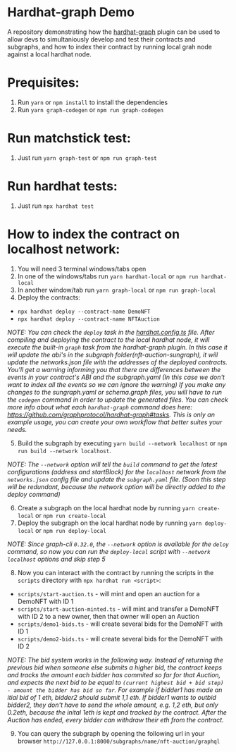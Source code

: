 # Hardhat-graph Demo

A repository demonstrating how the [hardhat-graph](https://github.com/graphprotocol/hardhat-graph) plugin can be used to allow devs to simultaniously develop and test their contracts and subgraphs, and how to index their contract by running local grah node against a local hardhat node.

# Prequisites:
1. Run `yarn` or `npm install` to install the dependencies
2. Run `yarn graph-codegen` or `npm run graph-codegen`

# Run matchstick test:
1. Just run `yarn graph-test` or `npm run graph-test`

# Run hardhat tests:
1. Just run `npx hardhat test`

# How to index the contract on localhost network:
1. You will need 3 terminal windows/tabs open
2. In one of the windows/tabs run `yarn hardhat-local` or `npm run hardhat-local`
3. In another window/tab run `yarn graph-local` or `npm run graph-local`
4. Deploy the contracts:
  - `npx hardhat deploy --contract-name DemoNFT`
  - `npx hardhat deploy --contract-name NFTAuction`
  
*NOTE: You can check the `deploy` task in the [hardhat.config.ts](https://github.com/dimitrovmaksim/hardhat-graph-demo/blob/main/hardhat.config.ts#L11) file. After compiling and deploying the contract to the local hardhat node, it will execute the built-in `graph` task from the hardhat-graph plugin. In this case it will update the abi's in the subgraph folder(nft-auction-sungraph), it will update the networks.json file with the addresses of the deployed contracts. You'll get a warning informing you that there are differences between the events in your contract's ABI and the subgraph.yaml (In this case we don't want to index all the events so we can ignore the warning) If you make any changes to the sungraph.yaml or schema.graph files, you will have to run the `codegen` command in order to update the generated files. You can check more info about what each  `hardhat-graph` command does here: https://github.com/graphprotocol/hardhat-graph#tasks. This is only an example usage, you can create your own workflow that better suites your needs.*
 
5. Build the subgraph by executing `yarn build --network localhost` or `npm run build --network localhost`. 

*NOTE: The `--network` option will tell the `build` command to get the latest configurations (address and startBlock) for the `localhost` network from the `networks.json` config file and update the `subgraph.yaml` file. (Soon this step will be redundant, because the network option will be directly added to the deploy command)*

6. Create a subgraph on the local hardhat node by running `yarn create-local` or `npm run create-local`
7. Deploy the subgraph on the local hardhat node by running `yarn deploy-local` or `npm run deploy-local`

*NOTE: Since graph-cli `0.32.0`, the `--network` option is available for the `deloy` command, so now you can run the `deploy-local` script with `--network localhost` options and skip step 5*

8. Now you can interact with the contract by running the scripts in the `scripts` directory with `npx hardhat run <script>`:
  - `scripts/start-auction.ts` - will mint and open an auction for a DemoNFT with ID 1
  - `scripts/start-auction-minted.ts` - will mint and transfer a DemoNFT with ID 2 to a new owner, then that owner will open an Auction
  - `scripts/demo1-bids.ts` - will create several bids for the DemoNFT with ID 1
  - `scripts/demo2-bids.ts` - will create several bids for the DemoNFT with ID 2
  
 *NOTE: The bid system works in the following way. Instead of returning the previous bid when someone else submits a higher bid, the contract keeps and tracks the amount each bidder has commited so far for that Auction, and expects the next bid to be equal to `(current highest bid + bid step) - amount the bidder has bid so far`. For example if bidder1 has made an itial bid of 1 eth, bidder2 should submit 1,1 eth. If bidder1 wants to outbid bidder2, they don't have to send the whole amount, e.g. 1,2 eth, but only 0.2eth, because the inital 1eth is kept and tracked by the contract. After the Auction has ended, every bidder can withdraw their eth from the contract.*
 
9. You can query the subgraph by opening the following url in your browser `http://127.0.0.1:8000/subgraphs/name/nft-auction/graphql`
